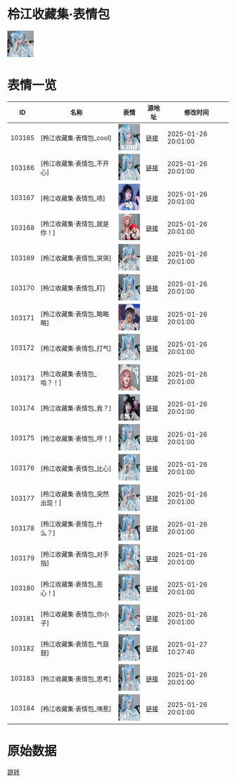 # 柃江收藏集·表情包

<img src="./cover.png" height="60" alt="cover" />

# 表情一览

|ID|名称|表情|源地址|修改时间|
|----|----|----|----|----|
|103165|[柃江收藏集·表情包_cool]|<img src="./pic/103165_%5B柃江收藏集·表情包_cool%5D.png" height="60" alt="cool"/>|[链接](https://i0.hdslb.com/bfs/garb/4a33fbbeb1a36821c049b20c589bc22f42805ad2.png)|2025-01-26 20:01:00|
|103166|[柃江收藏集·表情包_不开心]|<img src="./pic/103166_%5B柃江收藏集·表情包_不开心%5D.png" height="60" alt="不开心"/>|[链接](https://i0.hdslb.com/bfs/garb/b4e04f3bb9c5cecb2dcf9565e7a674055e6ad684.png)|2025-01-26 20:01:00|
|103167|[柃江收藏集·表情包_啧]|<img src="./pic/103167_%5B柃江收藏集·表情包_啧%5D.png" height="60" alt="啧"/>|[链接](https://i0.hdslb.com/bfs/garb/09b5df43a2efa3cd79339159380e5fd95f83da6f.png)|2025-01-26 20:01:00|
|103168|[柃江收藏集·表情包_就是你！]|<img src="./pic/103168_%5B柃江收藏集·表情包_就是你！%5D.png" height="60" alt="就是你！"/>|[链接](https://i0.hdslb.com/bfs/garb/0fe1f53063fc85c55edb2341f16d98414f42a7f7.png)|2025-01-26 20:01:00|
|103169|[柃江收藏集·表情包_哭哭]|<img src="./pic/103169_%5B柃江收藏集·表情包_哭哭%5D.png" height="60" alt="哭哭"/>|[链接](https://i0.hdslb.com/bfs/garb/a2c6319fd7a892d48e4faa0d9ea904db32a10a56.png)|2025-01-26 20:01:00|
|103170|[柃江收藏集·表情包_盯]|<img src="./pic/103170_%5B柃江收藏集·表情包_盯%5D.png" height="60" alt="盯"/>|[链接](https://i0.hdslb.com/bfs/garb/d770c980fe60521aba4c28c5a7a70fc7f0d23f32.png)|2025-01-26 20:01:00|
|103171|[柃江收藏集·表情包_略略略]|<img src="./pic/103171_%5B柃江收藏集·表情包_略略略%5D.png" height="60" alt="略略略"/>|[链接](https://i0.hdslb.com/bfs/garb/988c14a825734e8057b2cbdcc323a36755372b1b.png)|2025-01-26 20:01:00|
|103172|[柃江收藏集·表情包_打气]|<img src="./pic/103172_%5B柃江收藏集·表情包_打气%5D.png" height="60" alt="打气"/>|[链接](https://i0.hdslb.com/bfs/garb/d4a96ff79e40c623d7fbf4ab3ba46ecb6c24b58e.png)|2025-01-26 20:01:00|
|103173|[柃江收藏集·表情包_哈？！]|<img src="./pic/103173_%5B柃江收藏集·表情包_哈？！%5D.png" height="60" alt="哈？！"/>|[链接](https://i0.hdslb.com/bfs/garb/906d996ef8f15046ec480a148bb67313186d4d2d.png)|2025-01-26 20:01:00|
|103174|[柃江收藏集·表情包_我？]|<img src="./pic/103174_%5B柃江收藏集·表情包_我？%5D.png" height="60" alt="我？"/>|[链接](https://i0.hdslb.com/bfs/garb/a5944ccbb4816537b2dbee9bd4d11f4e534fe9d8.png)|2025-01-26 20:01:00|
|103175|[柃江收藏集·表情包_哼！]|<img src="./pic/103175_%5B柃江收藏集·表情包_哼！%5D.png" height="60" alt="哼！"/>|[链接](https://i0.hdslb.com/bfs/garb/111f67a3b43482d23908caec80aacf5fcb074c47.png)|2025-01-26 20:01:00|
|103176|[柃江收藏集·表情包_比心]|<img src="./pic/103176_%5B柃江收藏集·表情包_比心%5D.png" height="60" alt="比心"/>|[链接](https://i0.hdslb.com/bfs/garb/edb3340c8247a29b8402058d47b93159e1d15ffb.png)|2025-01-26 20:01:00|
|103177|[柃江收藏集·表情包_突然出现！]|<img src="./pic/103177_%5B柃江收藏集·表情包_突然出现！%5D.png" height="60" alt="突然出现！"/>|[链接](https://i0.hdslb.com/bfs/garb/86e8037c10f10ec81b7ffe40eba0b637dd33b0dd.png)|2025-01-26 20:01:00|
|103178|[柃江收藏集·表情包_什么？]|<img src="./pic/103178_%5B柃江收藏集·表情包_什么？%5D.png" height="60" alt="什么？"/>|[链接](https://i0.hdslb.com/bfs/garb/066389e509609374867029d5b7767da3f9c0cb51.png)|2025-01-26 20:01:00|
|103179|[柃江收藏集·表情包_对手指]|<img src="./pic/103179_%5B柃江收藏集·表情包_对手指%5D.png" height="60" alt="对手指"/>|[链接](https://i0.hdslb.com/bfs/garb/9f34a5f3bde6067ab17eb92aa2bc2000d9e262e5.png)|2025-01-26 20:01:00|
|103180|[柃江收藏集·表情包_恶心！]|<img src="./pic/103180_%5B柃江收藏集·表情包_恶心！%5D.png" height="60" alt="恶心！"/>|[链接](https://i0.hdslb.com/bfs/garb/7e33ecd106c46568dc8cfd33eb36ddb2a4ee07ab.png)|2025-01-26 20:01:00|
|103181|[柃江收藏集·表情包_你小子]|<img src="./pic/103181_%5B柃江收藏集·表情包_你小子%5D.png" height="60" alt="你小子"/>|[链接](https://i0.hdslb.com/bfs/garb/aa817411002ea476718b499912017d3e3a4ed005.png)|2025-01-26 20:01:00|
|103182|[柃江收藏集·表情包_气鼓鼓]|<img src="./pic/103182_%5B柃江收藏集·表情包_气鼓鼓%5D.png" height="60" alt="气鼓鼓"/>|[链接](https://i0.hdslb.com/bfs/garb/d27ee10c461a6a88190a39a1885e37f0727324cd.png)|2025-01-27 10:27:40|
|103183|[柃江收藏集·表情包_思考]|<img src="./pic/103183_%5B柃江收藏集·表情包_思考%5D.png" height="60" alt="思考"/>|[链接](https://i0.hdslb.com/bfs/garb/2dd5610579674393a917e7b116194952edc7760e.png)|2025-01-26 20:01:00|
|103184|[柃江收藏集·表情包_咦惹]|<img src="./pic/103184_%5B柃江收藏集·表情包_咦惹%5D.png" height="60" alt="咦惹"/>|[链接](https://i0.hdslb.com/bfs/garb/741fe4563d26b022089d112fb63481977b9a6a48.png)|2025-01-26 20:01:00|

# 原始数据

[跳转](./raw.json)

